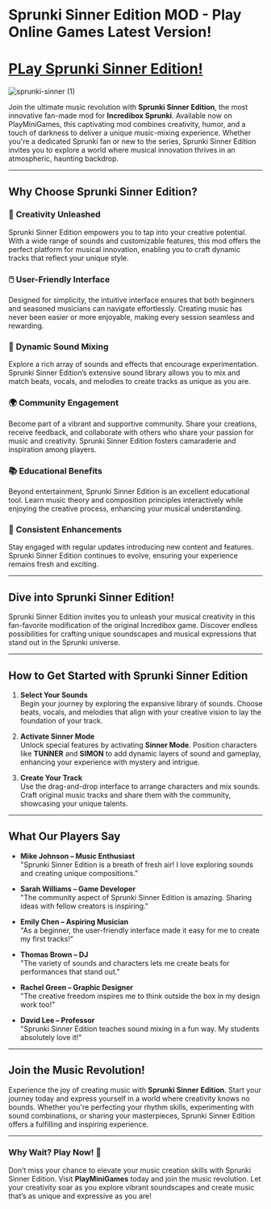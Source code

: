 # Sprunki Sinner Edition MOD - Play Online Games Latest Version!

# [PLay Sprunki Sinner Edition!](https://apkitech.com/sprunki-sinner-edition/)

![sprunki-sinner (1)](https://github.com/user-attachments/assets/d579d1f0-3eff-49b6-a72d-08bf17ccee11)

Join the ultimate music revolution with **Sprunki Sinner Edition**, the most innovative fan-made mod for **Incredibox Sprunki**. Available now on PlayMiniGames, this captivating mod combines creativity, humor, and a touch of darkness to deliver a unique music-mixing experience. Whether you're a dedicated Sprunki fan or new to the series, Sprunki Sinner Edition invites you to explore a world where musical innovation thrives in an atmospheric, haunting backdrop.

---

## **Why Choose Sprunki Sinner Edition?**

### 🎨 **Creativity Unleashed**
Sprunki Sinner Edition empowers you to tap into your creative potential. With a wide range of sounds and customizable features, this mod offers the perfect platform for musical innovation, enabling you to craft dynamic tracks that reflect your unique style.

### 🖱️ **User-Friendly Interface**
Designed for simplicity, the intuitive interface ensures that both beginners and seasoned musicians can navigate effortlessly. Creating music has never been easier or more enjoyable, making every session seamless and rewarding.

### 🎵 **Dynamic Sound Mixing**
Explore a rich array of sounds and effects that encourage experimentation. Sprunki Sinner Edition’s extensive sound library allows you to mix and match beats, vocals, and melodies to create tracks as unique as you are.

### 🌍 **Community Engagement**
Become part of a vibrant and supportive community. Share your creations, receive feedback, and collaborate with others who share your passion for music and creativity. Sprunki Sinner Edition fosters camaraderie and inspiration among players.

### 📚 **Educational Benefits**
Beyond entertainment, Sprunki Sinner Edition is an excellent educational tool. Learn music theory and composition principles interactively while enjoying the creative process, enhancing your musical understanding.

### 🔄 **Consistent Enhancements**
Stay engaged with regular updates introducing new content and features. Sprunki Sinner Edition continues to evolve, ensuring your experience remains fresh and exciting.

---

## **Dive into Sprunki Sinner Edition!**
Sprunki Sinner Edition invites you to unleash your musical creativity in this fan-favorite modification of the original Incredibox game. Discover endless possibilities for crafting unique soundscapes and musical expressions that stand out in the Sprunki universe.

---

## **How to Get Started with Sprunki Sinner Edition**

1. **Select Your Sounds**  
   Begin your journey by exploring the expansive library of sounds. Choose beats, vocals, and melodies that align with your creative vision to lay the foundation of your track.

2. **Activate Sinner Mode**  
   Unlock special features by activating **Sinner Mode**. Position characters like **TUNNER** and **SIMON** to add dynamic layers of sound and gameplay, enhancing your experience with mystery and intrigue.

3. **Create Your Track**  
   Use the drag-and-drop interface to arrange characters and mix sounds. Craft original music tracks and share them with the community, showcasing your unique talents.

---

## **What Our Players Say**

- **Mike Johnson – Music Enthusiast**  
  "Sprunki Sinner Edition is a breath of fresh air! I love exploring sounds and creating unique compositions."

- **Sarah Williams – Game Developer**  
  "The community aspect of Sprunki Sinner Edition is amazing. Sharing ideas with fellow creators is inspiring."

- **Emily Chen – Aspiring Musician**  
  "As a beginner, the user-friendly interface made it easy for me to create my first tracks!"

- **Thomas Brown – DJ**  
  "The variety of sounds and characters lets me create beats for performances that stand out."

- **Rachel Green – Graphic Designer**  
  "The creative freedom inspires me to think outside the box in my design work too!"

- **David Lee – Professor**  
  "Sprunki Sinner Edition teaches sound mixing in a fun way. My students absolutely love it!"

---

## **Join the Music Revolution!**

Experience the joy of creating music with **Sprunki Sinner Edition**. Start your journey today and express yourself in a world where creativity knows no bounds. Whether you're perfecting your rhythm skills, experimenting with sound combinations, or sharing your masterpieces, Sprunki Sinner Edition offers a fulfilling and inspiring experience.

---

### **Why Wait? Play Now! 🚀**
Don’t miss your chance to elevate your music creation skills with Sprunki Sinner Edition. Visit **PlayMiniGames** today and join the music revolution. Let your creativity soar as you explore vibrant soundscapes and create music that’s as unique and expressive as you are!

